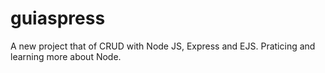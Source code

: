 # guiaspress

A new project that of CRUD with Node JS, Express and EJS. Praticing and learning more about Node.
